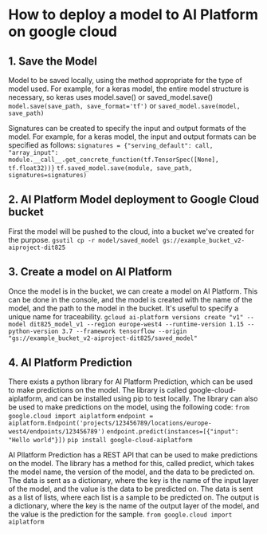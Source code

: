 # How to deploy a model to AI Platform on google cloud

## 1. Save the Model
Model to be saved locally, using the method appropriate for the type of model used. For example, for a keras model, the entire model structure is necessary, so keras uses model.save() or saved_model.save()
```model.save(save_path, save_format='tf')``` or ```saved_model.save(model, save_path)```

Signatures can be created to specify the input and output formats of the model. For example, for a keras model, the input and output formats can be specified as follows:
```signatures = {"serving_default": call, "array_input": module.__call__.get_concrete_function(tf.TensorSpec([None], tf.float32))}```
```tf.saved_model.save(module, save_path, signatures=signatures)```

## 2. AI Platform Model deployment to Google Cloud bucket
First the model will be pushed to the cloud, into a bucket we've created for the purpose.
```gsutil cp -r model/saved_model gs://example_bucket_v2-aiproject-dit825```

## 3. Create a model on AI Platform
Once the model is in the bucket, we can create a model on AI Platform. This can be done in the console, and the model is created with the name of the model, and the path to the model in the bucket. It's useful to specify a unique name for traceability.
```gcloud ai-platform versions create "v1" --model dit825_model_v1 --region europe-west4 --runtime-version 1.15 --python-version 3.7 --framework tensorflow --origin "gs://example_bucket_v2-aiproject-dit825/saved_model"```

## 4. AI Platform Prediction
There exists a python library for AI Platform Prediction, which can be used to make predictions on the model. The library is called google-cloud-aiplatform, and can be installed using pip to test locally. The library can also be used to make predictions on the model, using the following code:
```from google.cloud import aiplatform```
```endpoint = aiplatform.Endpoint('projects/123456789/locations/europe-west4/endpoints/123456789')```
```endpoint.predict(instances=[{"input": "Hello world"}])```
```pip install google-cloud-aiplatform```

AI Pllatform Prediction has a REST API that can be used to make predictions on the model. The library has a method for this, called predict, which takes the model name, the version of the model, and the data to be predicted on. The data is sent as a dictionary, where the key is the name of the input layer of the model, and the value is the data to be predicted on. The data is sent as a list of lists, where each list is a sample to be predicted on. The output is a dictionary, where the key is the name of the output layer of the model, and the value is the prediction for the sample.
```from google.cloud import aiplatform```
